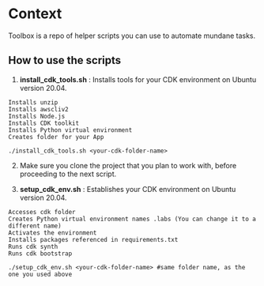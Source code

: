 

# Context
Toolbox is a repo of helper scripts you can use to automate mundane tasks.

## How to use the scripts

1) **install_cdk_tools.sh** : Installs tools for your CDK environment on Ubuntu version 20.04.

```
Installs unzip
Installs awscliv2
Installs Node.js
Installs CDK toolkit
Installs Python virtual environment
Creates folder for your App
```
```
./install_cdk_tools.sh <your-cdk-folder-name>
```
2) Make sure you clone the project that you plan to work with, before proceeding to the next script.

3) **setup_cdk_env.sh** : Establishes your CDK environment on Ubuntu version 20.04.

```
Accesses cdk folder 
Creates Python virtual environment names .labs (You can change it to a different name)
Activates the environment
Installs packages referenced in requirements.txt
Runs cdk synth
Runs cdk bootstrap
```
```
./setup_cdk_env.sh <your-cdk-folder-name> #same folder name, as the one you used above
```
